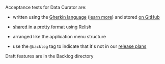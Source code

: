 Acceptance tests for Data Curator are:

- written using the [Gherkin language](https://cucumber.io/docs/reference#gherkin) ([learn more](https://media.pragprog.com/titles/hwcuc/gherkin.pdf)) and stored [on GitHub](https://github.com/ODIQueensland/data-curator/tree/master/test/features)

- [shared in a pretty format](https://relishapp.com/odi-australia/data-curator/docs) using [Relish](https://relishapp.com)

- arranged like the application menu structure

- use the `@backlog` tag to indicate that it's not in our [release plans](https://github.com/ODIQueensland/data-curator/milestones?direction=asc&sort=due_date&state=open)

Draft features are in the Backlog directory
